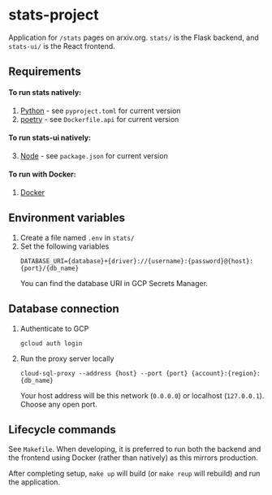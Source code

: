 # stats-project

Application for `/stats` pages on arxiv.org. `stats/` is the Flask backend, and `stats-ui/` is the React frontend.

## Requirements
#### To run stats natively:
1. [Python](https://www.python.org/downloads/) - see `pyproject.toml` for current version
2. [poetry](https://python-poetry.org/docs/#installation) - see `Dockerfile.api` for current version

#### To run stats-ui natively:
3. [Node](https://nodejs.org/en/download) - see `package.json` for current version

#### To run with Docker:
1. [Docker](https://docs.docker.com/engine/install/)

## Environment variables
1. Create a file named `.env` in `stats/`
2. Set the following variables
    ```
    DATABASE_URI={database}+{driver}://{username}:{password}@{host}:{port}/{db_name}
    ```
    You can find the database URI in GCP Secrets Manager.

## Database connection
1. Authenticate to GCP
    ```
    gcloud auth login
    ```
2. Run the proxy server locally
    ```
    cloud-sql-proxy --address {host} --port {port} {account}:{region}:{db_name}
    ```
    Your host address will be this network (`0.0.0.0`) or localhost (`127.0.0.1`). Choose any open port.

## Lifecycle commands

See `Makefile`. When developing, it is preferred to run both the backend and the frontend using Docker (rather than natively) as this mirrors production.

After completing setup, `make up` will build (or `make reup` will rebuild) and run the application.